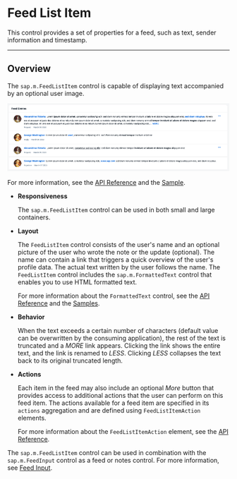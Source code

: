 <!-- loio14a9900bcb514f89877c115046da4ff7 -->

# Feed List Item

This control provides a set of properties for a feed, such as text, sender information and timestamp.

***

## Overview

The `sap.m.FeedListItem` control is capable of displaying text accompanied by an optional user image.

![Feed List Item Example](images/loio4623992ce8d64106928fec7bb06c2476_LowRes.png)

For more information, see the [API Reference](https://ui5.sap.com/#/api/sap.m.FeedListItem) and the [Sample](https://ui5.sap.com/#/entity/sap.m.FeedListItem).

-   **Responsiveness**

    The `sap.m.FeedListItem` control can be used in both small and large containers.

-   **Layout**

    The `FeedListItem` control consists of the user's name and an optional picture of the user who wrote the note or the update \(optional\). The name can contain a link that triggers a quick overview of the user's profile data. The actual text written by the user follows the name. The `FeedListItem` control includes the `sap.m.FormattedText` control that enables you to use HTML formatted text.

    For more information about the `FormattedText` control, see the [API Reference](https://ui5.sap.com/#/api/sap.m.FormattedText) and the [Samples](https://ui5.sap.com/#/entity/sap.m.FormattedText).

-   **Behavior**

    When the text exceeds a certain number of characters \(default value can be overwritten by the consuming application\), the rest of the text is truncated and a *MORE* link appears. Clicking the link shows the entire text, and the link is renamed to *LESS*. Clicking *LESS* collapses the text back to its original truncated length.

-   **Actions**

    Each item in the feed may also include an optional *More* button that provides access to additional actions that the user can perform on this feed item. The actions available for a feed item are specified in its `actions` aggregation and are defined using `FeedListItemAction` elements.

    For more information about the `FeedListItemAction` element, see the [API Reference](https://ui5.sap.com/#/api/sap.m.FeedListItemAction).


The `sap.m.FeedListItem` control can be used in combination with the `sap.m.FeedInput` control as a feed or notes control. For more information, see [Feed Input](feed-input-0ec25a1.md).

